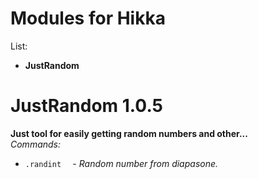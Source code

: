 # Modules for Hikka
List:
<ul>
<li><b>JustRandom</b></li>
</ul>

# JustRandom 1.0.5
<b>Just tool for easily getting random numbers and other...</b><br />
<i>Commands:</i>
<ul>
<li><code>.randint <from: int> <to: int></code>  - <i>Random number from diapasone.</i></li>
</ul>
